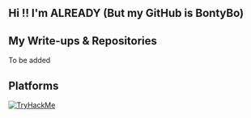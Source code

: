 ## Hi !! I'm ALREADY (But my GitHub is BontyBo)

## My Write-ups & Repositories

To be added

## Platforms

[![TryHackMe](https://tryhackme-badges.s3.amazonaws.com/ALREADY.png)](https://tryhackme.com/p/ALREADY)

<!--
**BontyBo/BontyBo** is a ✨ _special_ ✨ repository because its `README.md` (this file) appears on your GitHub profile.

Here are some ideas to get you started:

- 🔭 I’m currently working on ...
- 🌱 I’m currently learning ...
- 👯 I’m looking to collaborate on ...
- 🤔 I’m looking for help with ...
- 💬 Ask me about ...
- 📫 How to reach me: ...
- 😄 Pronouns: ...
- ⚡ Fun fact: ...
-->
